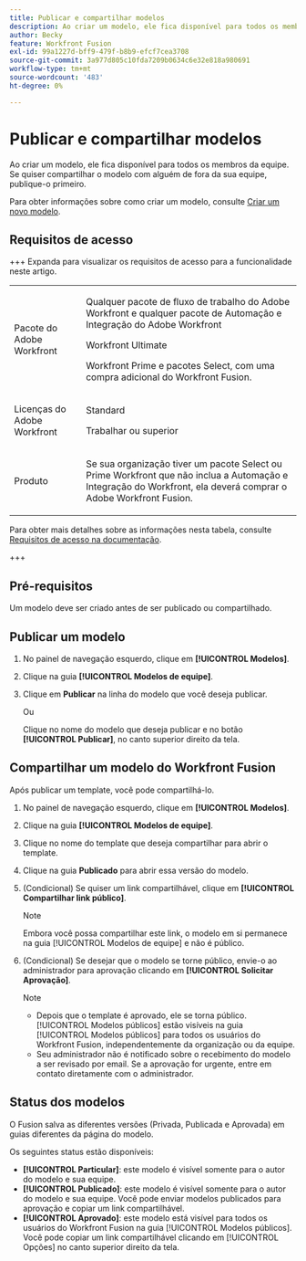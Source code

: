```yaml
---
title: Publicar e compartilhar modelos
description: Ao criar um modelo, ele fica disponível para todos os membros da equipe. Se quiser compartilhar o modelo com alguém de fora da sua equipe, publique-o primeiro.
author: Becky
feature: Workfront Fusion
exl-id: 99a1227d-bff9-479f-b8b9-efcf7cea3708
source-git-commit: 3a977d805c10fda7209b0634c6e32e818a980691
workflow-type: tm+mt
source-wordcount: '483'
ht-degree: 0%

---
```


# Publicar e compartilhar modelos

Ao criar um modelo, ele fica disponível para todos os membros da equipe. Se quiser compartilhar o modelo com alguém de fora da sua equipe, publique-o primeiro.

Para obter informações sobre como criar um modelo, consulte [Criar um novo modelo](/help/workfront-fusion/create-and-manage-templates/create-new-fusion-templates.md).

## Requisitos de acesso

+++ Expanda para visualizar os requisitos de acesso para a funcionalidade neste artigo.

<table style="table-layout:auto">
 <col> 
 <col> 
 <tbody> 
  <tr> 
   <td role="rowheader">Pacote do Adobe Workfront</td> 
   <td> <p>Qualquer pacote de fluxo de trabalho do Adobe Workfront e qualquer pacote de Automação e Integração do Adobe Workfront</p><p>Workfront Ultimate</p><p>Workfront Prime e pacotes Select, com uma compra adicional do Workfront Fusion.</p> </td> 
  </tr> 
  <tr data-mc-conditions=""> 
   <td role="rowheader">Licenças do Adobe Workfront</td> 
   <td> <p>Standard</p><p>Trabalhar ou superior</p> </td> 
  </tr> 
  <tr> 
   <td role="rowheader">Produto</td> 
   <td>
   <p>Se sua organização tiver um pacote Select ou Prime Workfront que não inclua a Automação e Integração do Workfront, ela deverá comprar o Adobe Workfront Fusion.</li></ul>
   </td> 
  </tr>
 </tbody> 
</table>

Para obter mais detalhes sobre as informações nesta tabela, consulte [Requisitos de acesso na documentação](/help/workfront-fusion/references/licenses-and-roles/access-level-requirements-in-documentation.md).

+++

## Pré-requisitos

Um modelo deve ser criado antes de ser publicado ou compartilhado.

## Publicar um modelo

1. No painel de navegação esquerdo, clique em **[!UICONTROL Modelos]**.
1. Clique na guia **[!UICONTROL Modelos de equipe]**.
1. Clique em **Publicar** na linha do modelo que você deseja publicar.

   Ou


   Clique no nome do modelo que deseja publicar e no botão **[!UICONTROL Publicar]**, no canto superior direito da tela.

## Compartilhar um modelo do Workfront Fusion

Após publicar um template, você pode compartilhá-lo.

1. No painel de navegação esquerdo, clique em **[!UICONTROL Modelos]**.
1. Clique na guia **[!UICONTROL Modelos de equipe]**.
1. Clique no nome do template que deseja compartilhar para abrir o template.
1. Clique na guia **Publicado** para abrir essa versão do modelo.
1. (Condicional) Se quiser um link compartilhável, clique em **[!UICONTROL Compartilhar link público]**.

   >[!NOTE]
   >
   >Embora você possa compartilhar este link, o modelo em si permanece na guia [!UICONTROL Modelos de equipe] e não é público.

1. (Condicional) Se desejar que o modelo se torne público, envie-o ao administrador para aprovação clicando em **[!UICONTROL Solicitar Aprovação]**.

   >[!NOTE]
   >
   >* Depois que o template é aprovado, ele se torna público. [!UICONTROL Modelos públicos] estão visíveis na guia [!UICONTROL Modelos públicos] para todos os usuários do Workfront Fusion, independentemente da organização ou da equipe.
   >* Seu administrador não é notificado sobre o recebimento do modelo a ser revisado por email. Se a aprovação for urgente, entre em contato diretamente com o administrador.


## Status dos modelos

O Fusion salva as diferentes versões (Privada, Publicada e Aprovada) em guias diferentes da página do modelo.

Os seguintes status estão disponíveis:

* **[!UICONTROL Particular]**: este modelo é visível somente para o autor do modelo e sua equipe.
* **[!UICONTROL Publicado]**: este modelo é visível somente para o autor do modelo e sua equipe. Você pode enviar modelos publicados para aprovação e copiar um link compartilhável.
* **[!UICONTROL Aprovado]**: este modelo está visível para todos os usuários do Workfront Fusion na guia [!UICONTROL Modelos públicos]. Você pode copiar um link compartilhável clicando em [!UICONTROL Opções] no canto superior direito da tela.

<!--You can also check the status from the [!UICONTROL Team templates] tab. If a template is published, it will have an icon to the right of the template name.

* **Eye icon**: The template is published, it is visible only for the team, and the approval request was not sent.
* **Yellow checkmark icon**: The template is published, it is visible only for the team, and the approval request was sent.
* **Green checkmark icon**: The template is published and public. It is visible for any Workfront Fusion user in the [!UICONTROL Public templates] tab. It is also still visible in the [!UICONTROL Team templates] tab, and the template author or their team member can still edit it.

Templates without icons have [!UICONTROL Private] status. They are not published and are visible only to the team.
-->
